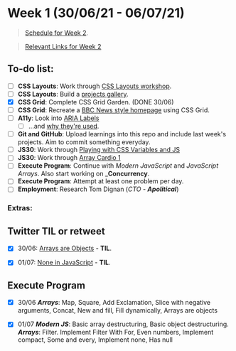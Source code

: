 # Week 1 (30/06/21 - 06/07/21)

> [Schedule for Week 2](https://learn.foundersandcoders.com/course/syllabus/pre-apprenticeship-2/schedule/).

> [Relevant Links for Week 2](https://mjow1999.github.io/FAC-Links/)

## To-do list:

- [ ] __CSS Layouts__: Work through [CSS Layouts workshop](https://learn.foundersandcoders.com/workshops/css-layout/).
- [ ] __CSS Layouts__: Build a [projects gallery](https://learn.foundersandcoders.com/course/syllabus/pre-apprenticeship-2/project/).
- [x] __CSS Grid__: Complete CSS Grid Garden. (DONE 30/06)
- [ ] __CSS Grid__: Recreate a [BBC News style homepage](https://github.com/bobbysebolao/learn-css-grid) using CSS Grid.
- [ ] __A11y__: Look into [ARIA Labels](https://css-tricks.com/why-how-and-when-to-use-semantic-html-and-aria/) 
  - [ ]  ...and [why they're used](https://www.24a11y.com/2019/what-a-year-of-learning-and-teaching-accessibility-taught-me/).
- [ ]  __Git and GitHub__: Upload learnings into this repo and include last week's projects. Aim to commit something everyday.
- [ ]  __JS30__: Work through [Playing with CSS Variables and JS](https://courses.wesbos.com/account/access/60d7a25c8981fd4f947017c5/view/194130480)
- [ ]  __JS30__: Work through [Array Cardio 1](https://courses.wesbos.com/account/access/60d7a25c8981fd4f947017c5/view/194130346)
- [ ]  __Execute Program__: Continue with _Modern JavaScript_ and _JavaScript Arrays_. Also start working on ___Concurrency__.
- [ ]  __Execute Program__: Attempt at least one problem per day.
- [ ]  __Employment__: Research Tom Dignan (_CTO - __Apolitical___)

### Extras:


## Twitter TIL or retweet
- [x] 30/06: [Arrays are Objects](https://twitter.com/michWills99/status/1410252523768889344?s=20) - __TIL__.
- [x] 01/07: [None in JavaScript](https://twitter.com/michWills99/status/1410708270327676931?s=20) - __TIL__.


## Execute Program

- [x] 30/06 ___Arrays___: Map, Square, Add Exclamation, Slice with negative arguments, Concat, New and fill, Fill dynamically, Arrays are objects
- [x] 01/07 ___Modern JS___: Basic array destructuring, Basic object destructuring. ___Arrays___: Filter. Implement Filter With For, Even numbers, Implement compact, Some and every, Implement none, Has null


